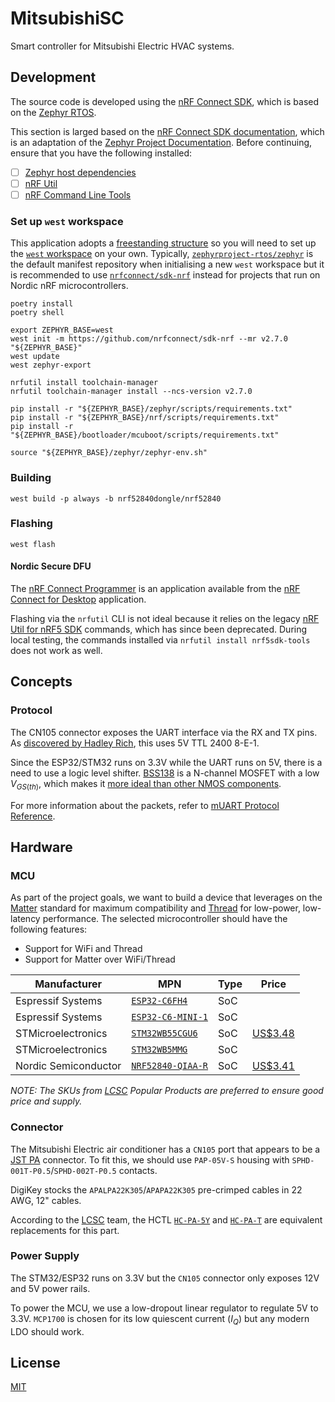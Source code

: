 # MitsubishiSC

Smart controller for Mitsubishi Electric HVAC systems.

## Development

The source code is developed using the [nRF Connect SDK](https://www.nordicsemi.com/Products/Development-software/nRF-Connect-SDK), which is based on the [Zephyr RTOS](https://www.zephyrproject.org).

This section is larged based on the [nRF Connect SDK documentation](https://docs.nordicsemi.com/bundle/ncs-latest/page/nrf/index.html), which is an adaptation of the [Zephyr Project Documentation](https://docs.zephyrproject.org/latest/index.html). Before continuing, ensure that you have the following installed:

- [ ] [Zephyr host dependencies](https://docs.zephyrproject.org/latest/develop/getting_started/index.html#install-dependencies)
- [ ] [nRF Util](https://www.nordicsemi.com/Products/Development-tools/nRF-Util)
- [ ] [nRF Command Line Tools](https://www.nordicsemi.com/Products/Development-tools/nRF-Command-Line-Tools)

### Set up `west` workspace

This application adopts a [freestanding structure](https://docs.zephyrproject.org/latest/develop/application/index.html#zephyr-freestanding-app) so you will need to set up the [`west` workspace](https://docs.zephyrproject.org/latest/develop/west/workspaces.html#west-workspaces) on your own. Typically, [`zephyrproject-rtos/zephyr`](https://github.com/zephyrproject-rtos/zephyr) is the default manifest repository when initialising a new `west` workspace but it is recommended to use [`nrfconnect/sdk-nrf`](https://github.com/nrfconnect/sdk-nrf) instead for projects that run on Nordic nRF microcontrollers.

```shell
poetry install
poetry shell
```

```shell
export ZEPHYR_BASE=west
west init -m https://github.com/nrfconnect/sdk-nrf --mr v2.7.0 "${ZEPHYR_BASE}"
west update
west zephyr-export
```

```shell
nrfutil install toolchain-manager
nrfutil toolchain-manager install --ncs-version v2.7.0
```

```shell
pip install -r "${ZEPHYR_BASE}/zephyr/scripts/requirements.txt"
pip install -r "${ZEPHYR_BASE}/nrf/scripts/requirements.txt"
pip install -r "${ZEPHYR_BASE}/bootloader/mcuboot/scripts/requirements.txt"
```

```shell
source "${ZEPHYR_BASE}/zephyr/zephyr-env.sh"
```

### Building

```shell
west build -p always -b nrf52840dongle/nrf52840
```

### Flashing

```shell
west flash
```

#### Nordic Secure DFU

The [nRF Connect Programmer](https://docs.nordicsemi.com/bundle/nrf-connect-programmer/page/index.html) is an application available from the [nRF Connect for Desktop](https://www.nordicsemi.com/Products/Development-tools/nRF-Connect-for-Desktop) application.

Flashing via the `nrfutil` CLI is not ideal because it relies on the legacy [nRF Util for nRF5 SDK](https://docs.nordicsemi.com/bundle/nrfutil/page/guides-nrf5sdk/intro.html) commands, which has since been deprecated. During local testing, the commands installed via `nrfutil install nrf5sdk-tools` does not work as well.

## Concepts

### Protocol

The CN105 connector exposes the UART interface via the RX and TX pins. As [discovered by Hadley Rich](https://nicegear.nz/blog/hacking-a-mitsubishi-heat-pump-air-conditioner/), this uses 5V TTL 2400 8-E-1.

Since the ESP32/STM32 runs on 3.3V while the UART runs on 5V, there is a need to use a logic level shifter. [BSS138](https://www.onsemi.com/pdf/datasheet/bss138-d.pdf) is a N-channel MOSFET with a low $V_{GS(th)}$, which makes it [more ideal than other NMOS components](https://electronics.stackexchange.com/questions/242424/what-can-i-replace-a-bss138-n-channel-mosfet-with).

For more information about the packets, refer to [mUART Protocol Reference](https://muart-group.github.io/developer/packet-reference).

## Hardware

### MCU

As part of the project goals, we want to build a device that leverages on the [Matter](https://csa-iot.org/all-solutions/matter/) standard for maximum compatibility and [Thread](https://www.threadgroup.org) for low-power, low-latency performance. The selected microcontroller should have the following features:

- Support for WiFi and Thread
- Support for Matter over WiFi/Thread

| Manufacturer         | MPN                                                                                                                       | Type | Price                                                                                                                             |
| -------------------- | ------------------------------------------------------------------------------------------------------------------------- | ---- | --------------------------------------------------------------------------------------------------------------------------------- |
| Espressif Systems    | [`ESP32-C6FH4`](https://www.espressif.com/sites/default/files/documentation/esp32-c6_datasheet_en.pdf)                    | SoC  |                                                                                                                                   |
| Espressif Systems    | [`ESP32-C6-MINI-1`](https://www.espressif.com/sites/default/files/documentation/esp32-c6-mini-1_mini-1u_datasheet_en.pdf) | SoC  |                                                                                                                                   |
| STMicroelectronics   | [`STM32WB55CGU6`](https://www.st.com/resource/en/datasheet/stm32wb55cg.pdf)                                               | SoC  | [US$3.48](https://www.lcsc.com/product-detail/Microcontroller-Units-MCUs-MPUs-SOCs_STMicroelectronics-STM32WB55CGU6_C404023.html) |
| STMicroelectronics   | [`STM32WB5MMG`](https://www.st.com/resource/en/datasheet/stm32wb5mmg.pdf)                                                 | SoC  |                                                                                                                                   |
| Nordic Semiconductor | [`NRF52840-QIAA-R`](https://docs-be.nordicsemi.com/bundle/ps_nrf52840/attach/nRF52840_PS_v1.9.pdf)                        | SoC  | [US$3.41](https://www.lcsc.com/product-detail/RF-Transceiver-ICs_Nordic-Semicon-NRF52840-QIAA-R_C190794.html)                     |

_NOTE: The SKUs from [LCSC](https://www.lcsc.com) Popular Products are preferred to ensure good price and supply._

### Connector

The Mitsubishi Electric air conditioner has a `CN105` port that appears to be a [JST PA](https://www.jst.com/products/appliance-connectors/pa-family/) connector. To fit this, we should use `PAP-05V-S` housing with `SPHD-001T-P0.5`/`SPHD-002T-P0.5` contacts.

DigiKey stocks the `APALPA22K305`/`APAPA22K305` pre-crimped cables in 22 AWG, 12" cables.

According to the [LCSC](https://www.lcsc.com) team, the HCTL [`HC-PA-5Y`](https://www.lcsc.com/product-detail/Rectangular-Connectors-Housings_HCTL_C2962360.html) and [`HC-PA-T`](https://www.lcsc.com/product-detail/Line-Pressing-Terminals_HCTL-HC-PA-T_C2962368.html) are equivalent replacements for this part.

### Power Supply

The STM32/ESP32 runs on 3.3V but the `CN105` connector only exposes 12V and 5V power rails.

To power the MCU, we use a low-dropout linear regulator to regulate 5V to 3.3V. `MCP1700` is chosen for its low quiescent current ($I_Q$) but any modern LDO should work.

## License

[MIT](https://choosealicense.com/licenses/mit/)
